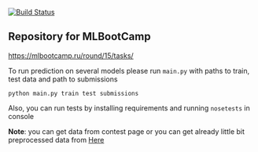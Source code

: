   [![Build Status](http://104.211.32.142:8080/buildStatus/icon?job=SimpleBuild)](http://104.211.32.142:8080/job/SimpleBuild/)

  ## Repository for MLBootCamp
  https://mlbootcamp.ru/round/15/tasks/

  To run prediction on several models please run `main.py` with paths to train, test data and path to submissions
```
python main.py train test submissions
```

Also, you can run tests by installing requirements and running `nosetests` in console

**Note**: you can get data from contest page or you can get already little bit preprocessed data from [Here](https://yadi.sk/d/Kqvgisi9uIJWpg)

